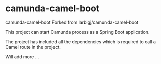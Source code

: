 # camunda-camel-boot
camunda-camel-boot
Forked from larbigj/camunda-camel-boot


This project can start Camunda process as a Spring Boot application. 

The project has included all the  dependencies which is required to call a Camel route in the project.

Will add more ...
